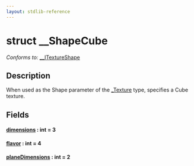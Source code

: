 ```yaml
---
layout: stdlib-reference
---
```


# struct \_\_ShapeCube

*Conforms to:* [\_\_ITextureShape](../../interfaces/0_itextureshape-023a/index.html)

## Description

When used as the <span class='code'>Shape</span> parameter of the <span class='code'><a href="../0texture-01/index.html" class="code_type">_Texture</a></span> type, specifies a Cube texture.


## Fields

####  <a id="decl-dimensions"></a>[dimensions](dimensions.html) : int = 3
####  <a id="decl-flavor"></a>[flavor](flavor.html) : int = 4
####  <a id="decl-planeDimensions"></a>[planeDimensions](planedimensions-5.html) : int = 2


<!-- RTD-TOC-START
```{toctree}
:titlesonly:
:hidden:

dimensions <dimensions>
flavor <flavor>
planeDimensions <planedimensions-5>
```
RTD-TOC-END -->
